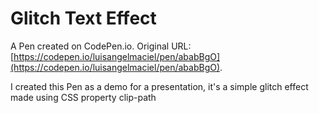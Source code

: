 # Glitch Text Effect

A Pen created on CodePen.io. Original URL: [https://codepen.io/luisangelmaciel/pen/ababBgO](https://codepen.io/luisangelmaciel/pen/ababBgO).

I created this Pen as a demo for a presentation, it's a simple glitch effect made using CSS property clip-path